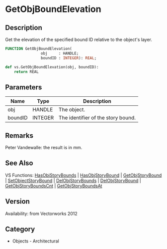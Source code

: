 # GetObjBoundElevation

## Description
Get the elevation of the specified bound ID relative to the object's layer.

```pascal
FUNCTION GetObjBoundElevation(
				obj     : HANDLE;
				boundID : INTEGER): REAL;
```

```python
def vs.GetObjBoundElevation(obj, boundID):
    return REAL
```

## Parameters
|Name|Type|Description|
|---|---|---|
|obj|HANDLE|The object.|
|boundID|INTEGER|The identifier of the story bound.|

## Remarks
Peter Vandewalle: the result is in mm.

## See Also
VS Functions:
[HasObjStoryBounds](HasObjStoryBounds.md) 
| [HasObjStoryBound](HasObjStoryBound.md) 
| [GetObjStoryBound](GetObjStoryBound.md) 
| [SetObjectStoryBound](SetObjectStoryBound.md) 
| [DelObjStoryBounds](DelObjStoryBounds.md) 
| [DelObjStoryBound](DelObjStoryBound.md) 
| [GetObjStoryBoundsCnt](GetObjStoryBoundsCnt.md) 
| [GetObjStoryBoundsAt](GetObjStoryBoundsAt.md)

## Version
Availability: from Vectorworks 2012

## Category
* Objects - Architectural

